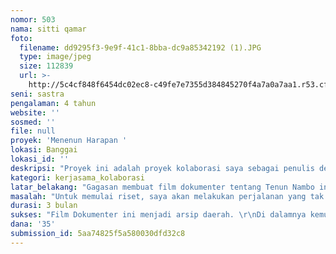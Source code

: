 ```yaml
---
nomor: 503
nama: sitti qamar
foto:
  filename: dd9295f3-9e9f-41c1-8bba-dc9a85342192 (1).JPG
  type: image/jpeg
  size: 112839
  url: >-
    http://5c4cf848f6454dc02ec8-c49fe7e7355d384845270f4a7a0a7aa1.r53.cf2.rackcdn.com/229f8b7f-83e2-432c-83bb-d073a9fc2419/dd9295f3-9e9f-41c1-8bba-dc9a85342192%20(1).JPG
seni: sastra
pengalaman: 4 tahun
website: ''
sosmed: ''
file: null
proyek: 'Menenun Harapan '
lokasi: Banggai
lokasi_id: ''
deskripsi: "Proyek ini adalah proyek kolaborasi saya sebagai penulis dengan seorang teman pegiat film di Banggai. Saya akan melakukan riset terkait latar belakang tenun Nambo, filosofi dan keberadaan penenun di Nambo yang didominasi perempuan-perempuan berusia di atas 50 tahun.\r\nMenarik menelusuri bagaimana Tenun Nambo yang dulunya \"tersembunyi\" kemudian menjadi populer setahun belakangan. Kepopuleran yang terkesan dipaksakan hanya untuk pihak tertentu. \r\nUntuk itulah saya perlu mendokumentasikan hasil riset tentang Tenun Nambo ini ke dalam film pendek dokumenter. Film yang kemudian bisa menjadi arsip bagi keragaman khasanah tenun Indonesia atau paling tidak menjadi dokumentasi daerah terkait keberadaan tenun ini. \r\nProses riset akan dimulai awal awal Juli. Selanjutnya untuk pembuatan film pendek dokumenter akan dilaksanakan September 2018. \r\n\r\n"
kategori: kerjasama_kolaborasi
latar_belakang: "Gagasan membuat film dokumenter tentang Tenun Nambo ini dimulai dari begitu populernya tenun ini sejak setahun belakangan. Tenun Nambo telah menyentuh kota-kota terjauh. Dipamerkan di mana-mana. Hal ini menarik perhatian saya. Ada dua alasan utama yaitu praktisi penenun yang makin sedikit dan motif tenun yang juga relatif sedikit.\r\nPraktisi penenun yang sedikit dengan usia rata-rata 50 tahun ke atas menimbulkan kekhawatiran terhadap keberadaan atau usia tenun ini nantinya.\r\nMotif yang relatif sedikit juga menjadi tantangan tersendiri bagi pemasaran yang dampaknya tentu akan langsung terasa ke penenun. \r\nDi samping keduanya hal lain yang menganggu adalah kepopuleran yang terkesan dipaksakan. Kepopuleran yang dipaksakan hanya untuk kepentingan pihak tertentu.\r\nDari situ kemudian saya berpikir untuk melakukan riset dan mendokumetasikannya dalam media film dokumenter. "
masalah: "Untuk memulai riset, saya akan melakukan perjalanan yang tak begitu jauh dari kota kabupaten. Perjalanan berulang-ulang ini hal yang mudah saja. Kendala utama adalah di pembiayaan pembuatan film dokumenter. \r\nKolaborasi saya dan pegiat film dalam pembuatan film ini tentunya membutuhkan biaya. \r\n"
durasi: 3 bulan
sukses: "Film Dokumenter ini menjadi arsip daerah. \r\nDi dalamnya kemudian keberadaan Tenun Nambo ini akan sampai jauh terdengar. Kemungkinan besar setelah ini pemerintah daerah lewat dinas terkait betul-betul berusaha membuat pelatihan-pelatihan bagi banyak orang untuk menjaga keberadaan dan keberlanjutan Tenun Nambo."
dana: '35'
submission_id: 5aa74825f5a580030dfd32c8
---
```

